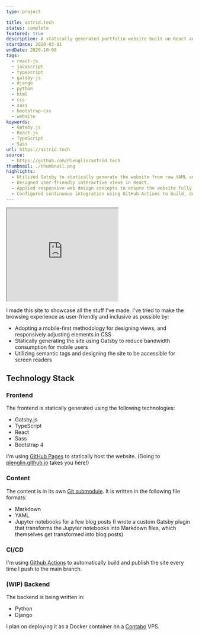 ```yaml
---
type: project

title: astrid.tech
status: complete
featured: true
description: A statically generated portfolio website built on React and Gatsby
startDate: 2020-03-01
endDate: 2020-10-08
tags:
  - react-js
  - javascript
  - typescript
  - gatsby-js
  - django
  - python
  - html
  - css
  - sass
  - bootstrap-css
  - website
keywords:
  - Gatsby.js
  - React.js
  - TypeScript
  - Sass
url: https://astrid.tech
source:
  - https://github.com/Plenglin/astrid.tech
thumbnail: ./thumbnail.png
highlights:
  - Utilized Gatsby to statically generate the website from raw YAML and Markdown files.
  - Designed user-friendly interactive views in React.
  - Applied responsive web design concepts to ensure the website fully takes advantage of mobile, tablet, and desktop.
  - Configured continuous integration using GitHub Actions to build, deploy, and publish the website.
---
```


<iframe src="https://astrid.tech" title="My website, but with recursion" width="300" height="250"></iframe>

I made this site to showcase all the stuff I've made. I've tried to make the browsing experience as user-friendly and inclusive as possible by:

- Adopting a mobile-first methodology for designing views, and responsively adjusting elements in CSS
- Statically generating the site using Gatsby to reduce bandwidth consumption for mobile users
- Utilizing semantic tags and designing the site to be accessible for screen readers

## Technology Stack

### Frontend

The frontend is statically generated using the following technologies:

- Gatsby.js
- TypeScript
- React
- Sass
- Bootstrap 4

I'm using [GitHub Pages](https://github.com/plenglin/astrid.tech) to statically host the website. (Going to [plenglin.github.io](https://plenglin.github.io) takes you here!)

### Content

The content is in its own [Git submodule](https://github.com/Plenglin/astrid.tech-content). It is written in the following file formats:

- Markdown
- YAML
- Jupyter notebooks for a few blog posts (I wrote a custom Gatsby plugin that transforms the Jupyter notebooks into Markdown files, which themselves get transformed into blog posts)

### CI/CD

I'm using [Github Actions](https://github.com/plenglin/astrid.tech/actions) to automatically build and publish the site every time I push to the main branch.

### (WIP) Backend

The backend is being written in:

- Python
- Django

I plan on deploying it as a Docker container on a [Contabo](https://contabo.com) VPS.
